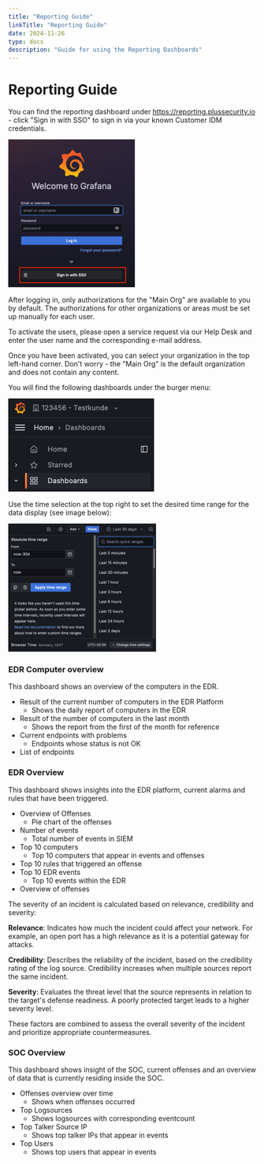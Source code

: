 ```yaml
---
title: "Reporting Guide"
linkTitle: "Reporting Guide"
date: 2024-11-26
type: docs
description: "Guide for using the Reporting Dashboards"
---
```

# Reporting Guide

You can find the reporting dashboard under https://reporting.plussecurity.io - click "Sign in with SSO" to sign in via your known Customer IDM credentials.

![Grafana Login Screen](./grafana-login.png)

After logging in, only authorizations for the "Main Org" are available to you by default. The authorizations for other organizations or areas must be set up manually for each user.

To activate the users, please open a service request via our Help Desk and enter the user name and the corresponding e-mail address.

Once you have been activated, you can select your organization in the top left-hand corner. Don't worry - the "Main Org" is the default organization and does not contain any content.

You will find the following dashboards under the burger menu:

![Grafana Menu](./grafana-menu.png)

Use the time selection at the top right to set the desired time range for the data display (see image below):

![Time Selection](./grafana-time-selection.png)

### EDR Computer overview

This dashboard shows an overview of the computers in the EDR.

- Result of the current number of computers in the EDR Platform
  - Shows the daily report of computers in the EDR
- Result of the number of computers in the last month
  - Shows the report from the first of the month for reference
- Current endpoints with problems
  - Endpoints whose status is not OK
- List of endpoints

### EDR Overview

This dashboard shows insights into the EDR platform, current alarms and rules that have been triggered.

- Overview of Offenses
  - Pie chart of the offenses
- Number of events
  - Total number of events in SIEM
- Top 10 computers
  - Top 10 computers that appear in events and offenses
- Top 10 rules that triggered an offense
- Top 10 EDR events
  - Top 10 events within the EDR
- Overview of offenses

The severity of an incident is calculated based on relevance, credibility and severity:

**Relevance**: Indicates how much the incident could affect your network. For example, an open port has a high relevance as it is a potential gateway for attacks.

**Credibility**: Describes the reliability of the incident, based on the credibility rating of the log source. Credibility increases when multiple sources report the same incident.

**Severity**: Evaluates the threat level that the source represents in relation to the target's defense readiness. A poorly protected target leads to a higher severity level.

These factors are combined to assess the overall severity of the incident and prioritize appropriate countermeasures.

### SOC Overview

This dashboard shows insight of the SOC, current offenses and an overview of data that is currently residing inside the SOC.

- Offenses overview over time
  - Shows when offenses occurred
- Top Logsources
  - Shows logsources with corresponding eventcount
- Top Talker Source IP
  - Shows top talker IPs that appear in events
- Top Users
  - Shows top users that appear in events
